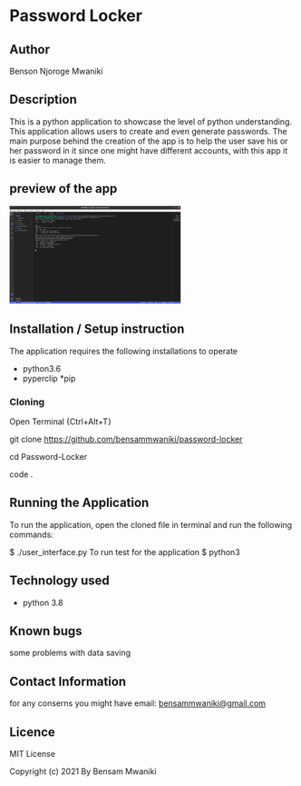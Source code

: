 # Password Locker #

## Author ##
Benson Njoroge Mwaniki 
## Description ##
This is a python application to showcase the level of python understanding. This application allows users to create and even generate passwords. The main purpose behind the creation of the app is to help the user save his or her password in it since one might have different accounts, with this app it is easier to manage them.

## preview of the app

<img src="scsh.png" width=60%>

## Installation / Setup instruction

The application requires the following installations to operate
* python3.6
* pyperclip
*pip
### Cloning
Open Terminal {Ctrl+Alt+T}

git clone https://github.com/bensammwaniki/password-locker

cd Password-Locker

code .

## Running the Application

To run the application, open the cloned file in terminal and run the following commands:

  $ ./user_interface.py
To run test for the application $ python3 

## Technology used

* python 3.8

## Known bugs 
some problems with data saving

## Contact Information
for any conserns you might have email: bensammwaniki@gmail.com

## Licence
MIT License

Copyright (c) 2021 By Bensam Mwaniki
